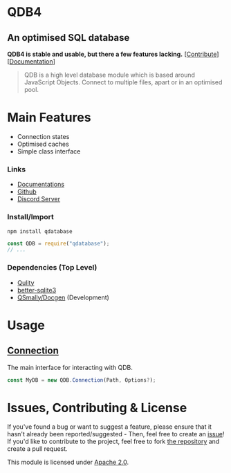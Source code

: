 
# QDB4
## An optimised SQL database

**QDB4 is stable and usable, but there a few features lacking.** [[Contribute](#issues-contributing--license)] [[Documentation](https://github.com/QSmally/QDB/blob/v4/Documentation/Index.md)]

> QDB is a high level database module which is based around JavaScript Objects. Connect to multiple files, apart or in an optimised pool.


# Main Features
* Connection states
* Optimised caches
* Simple class interface
<!-- * Database Pool -->
<!-- * JSONConnection -->

### Links
* [Documentations](https://github.com/QSmally/QDB/blob/v4/Documentation/Index.mc)
* [Github](https://github.com/QSmally/QDB)
* [Discord Server](https://qdb.qbot.eu/discord)

### Install/Import
`npm install qdatabase`
```js
const QDB = require("qdatabase");
// ...
```

### Dependencies (Top Level)
* [Qulity](https://npmjs.org/package/qulity)
* [better-sqlite3](https://npmjs.org/package/better-sqlite3)
* [QSmally/Docgen](https://github.com/QSmally/Docgen) (Development)


# Usage

## [Connection](https://github.com/QSmally/QDB/blob/v4/Documentation/Connection.md)
The main interface for interacting with QDB.
```js
const MyDB = new QDB.Connection(Path, Options?);
```

# Issues, Contributing & License
If you've found a bug or want to suggest a feature, please ensure that it hasn't already been reported/suggested - Then, feel free to create an [issue](https://github.com/QSmally/QDB/issues)! If you'd like to contribute to the project, feel free to fork [the repository](https://github.com/QSmally/QDB) and create a pull request.

This module is licensed under [Apache 2.0](http://www.apache.org/licenses/LICENSE-2.0).

